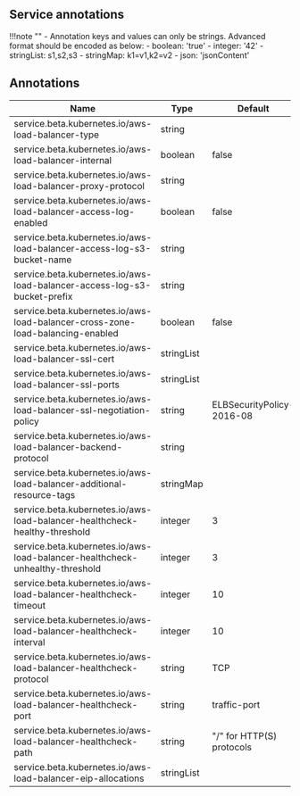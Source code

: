 ## Service annotations

!!!note ""
    - Annotation keys and values can only be strings. Advanced format should be encoded as below:
        - boolean: 'true'
        - integer: '42'
        - stringList: s1,s2,s3
        - stringMap: k1=v1,k2=v2
        - json: 'jsonContent'

## Annotations
|Name                                                                               | Type              | Default       |
|-----------------------------------------------------------------------------------|-------------------|---------------|
|service.beta.kubernetes.io/aws-load-balancer-type                                  | string            |               |
|service.beta.kubernetes.io/aws-load-balancer-internal                              | boolean           | false         |
|service.beta.kubernetes.io/aws-load-balancer-proxy-protocol                        | string            |               |
|service.beta.kubernetes.io/aws-load-balancer-access-log-enabled                    | boolean           | false         |
|service.beta.kubernetes.io/aws-load-balancer-access-log-s3-bucket-name             | string            |               |
|service.beta.kubernetes.io/aws-load-balancer-access-log-s3-bucket-prefix           | string            |               |
|service.beta.kubernetes.io/aws-load-balancer-cross-zone-load-balancing-enabled     | boolean           | false         |
|service.beta.kubernetes.io/aws-load-balancer-ssl-cert                              | stringList        |               |
|service.beta.kubernetes.io/aws-load-balancer-ssl-ports                             | stringList        |               |
|service.beta.kubernetes.io/aws-load-balancer-ssl-negotiation-policy                | string            | ELBSecurityPolicy-2016-08            |
|service.beta.kubernetes.io/aws-load-balancer-backend-protocol                      | string            |               |
|service.beta.kubernetes.io/aws-load-balancer-additional-resource-tags              | stringMap         |               |
|service.beta.kubernetes.io/aws-load-balancer-healthcheck-healthy-threshold         | integer           | 3             |
|service.beta.kubernetes.io/aws-load-balancer-healthcheck-unhealthy-threshold       | integer           | 3             |
|service.beta.kubernetes.io/aws-load-balancer-healthcheck-timeout                   | integer           | 10            |
|service.beta.kubernetes.io/aws-load-balancer-healthcheck-interval                  | integer           | 10            |
|service.beta.kubernetes.io/aws-load-balancer-healthcheck-protocol                  | string            | TCP           |
|service.beta.kubernetes.io/aws-load-balancer-healthcheck-port                      | string            | traffic-port  |
|service.beta.kubernetes.io/aws-load-balancer-healthcheck-path                      | string            | "/" for HTTP(S) protocols |
|service.beta.kubernetes.io/aws-load-balancer-eip-allocations			            | stringList	    |		|
